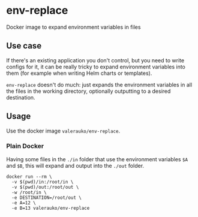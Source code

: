 # env-replace

Docker image to expand environment variables in files

## Use case

If there's an existing application you don't control, but you need to write configs for it, it can be really tricky to expand environment variables into them (for example when writing Helm charts or templates).

`env-replace` doesn't do much: just expands the environment variables in all the files in the working directory, optionally outputting to a desired destination.

## Usage

Use the docker image `valerauko/env-replace`.

### Plain Docker

Having some files in the `./in` folder that use the environment variables `$A` and `$B`, this will expand and output into the `./out` folder.

```shell
docker run --rm \
  -v $(pwd)/in:/root/in \
  -v $(pwd)/out:/root/out \
  -w /root/in \
  -e DESTINATION=/root/out \
  -e A=12 \
  -e B=13 valerauko/env-replace
```
